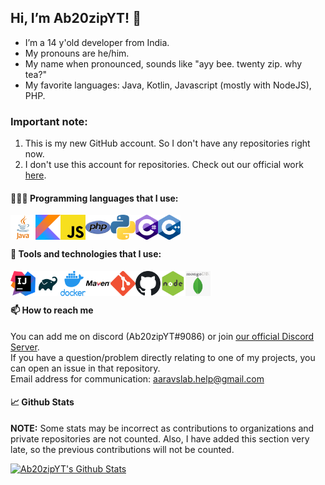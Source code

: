 ## Hi, I’m Ab20zipYT! 👋
- I’m a 14 y'old developer from India.
- My pronouns are he/him.
- My name when pronounced, sounds like "ayy bee. twenty zip. why tea?"
- My favorite languages: Java, Kotlin, Javascript (mostly with NodeJS), PHP.

### Important note:
1. This is my new GitHub account. So I don't have any repositories right now.
2. I don't use this account for repositories. Check out our official work [here](https://github.com/aaravlab).

#### 👩🏾‍💻 Programming languages that I use:

[<img align="left" alt="Java" width="40px" src="assets/lang/java.png">](https://java.com/)
[<img align="left" alt="Kotlin" width="40px" src="assets/lang/kotlin.png">](https://kotlinlang.org/)
[<img align="left" alt="Javascript" width="40px" src="assets/lang/js.png">](https://en.wikipedia.org/wiki/JavaScript)
[<img align="left" alt="PHP" width="40px" src="assets/lang/php.png">](https://www.php.net/)
[<img align="left" alt="Python" width="40px" src="assets/lang/python.png">](https://www.python.org/)
[<img align="left" alt="C#" width="36px" height="40px" src="assets/lang/csharp.png">](https://en.wikipedia.org/wiki/C_Sharp_(programming_language))
[<img align="left" alt="C++" width="36px" height="40px" src="assets/lang/c++.png">](https://en.wikipedia.org/wiki/C%2B%2B)

<br/>
<br/>

#### 🌠 Tools and technologies that I use:

[<img align="left" alt="IntelliJ IDEA" width="40px" src="assets/tools/intellij.png">](https://www.jetbrains.com/idea/)
[<img align="left" alt="Gradle" width="40px" src="assets/tools/gradle.png">](https://gradle.org/)
[<img align="left" alt="Docker" width="40px" src="assets/tools/docker.png">](https://www.docker.com/)
[<img align="left" alt="Maven" width="40px" src="assets/tools/maven.png">](https://maven.apache.org/)
[<img align="left" alt="Git" width="40px" src="assets/tools/git.png">](https://git-scm.com/)
[<img align="left" alt="Github" width="40px" src="assets/tools/github.png">](https://github.com/)
[<img align="left" alt="NodeJS" width="40px" src="assets/tools/nodejs.png">](https://nodejs.org/en/)
[<img align="left" alt="MongoDB" width="40px" src="assets/tools/mongodb.png">](https://www.mongodb.com/)

<br/>
<br/>

#### 📫 How to reach me
You can add me on discord (Ab20zipYT#9086) or join [our official Discord Server](https://discord.gg/jsSGFeR).<br/>
If you have a question/problem directly relating to one of my projects, you can open an issue in that repository.<br/>
Email address for communication: [aaravslab.help@gmail.com](mailto:aaravslab.help@gmail.com)

#### 📈 Github Stats

**NOTE:** Some stats may be incorrect as contributions to organizations
and private repositories are not counted. Also, I have added this section
very late, so the previous contributions will not be counted.

[![Ab20zipYT's Github Stats](https://github-readme-stats.vercel.app/api?username=Ab20zipYT&count_private=true&show_icons=true&custom_title=Ab20zipYT's%20GitHub%20Stats&include_all_commits=true)](https://github.com/Ab20zipYT/ab20zipyt)
